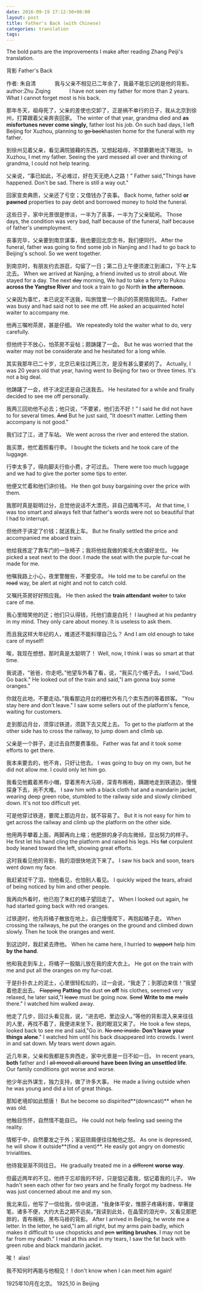 ```yaml
---
date: 2016-09-19 17:12:50+08:00
layout: post
title: Father's Back (with Chinese)
categories: translation
tags: 
---
```


The bold parts are the improvements I make after reading Zhang Peiji's translation.

背影
Father's Back

作者: 朱自清
　
　　我与父亲不相见已二年余了，我最不能忘记的是他的背影。
author:Zhu Ziqing
　
　　I have not seen my father for more than 2 years. What I cannot forget most is his back.

那年冬天，祖母死了，父亲的差使也交卸了，正是祸不单行的日子，我从北京到徐州，打算跟着父亲奔丧回家。
The winter of that year, grandma died and **as misfortunes never come singly,** father lost his job. On such bad days, I left Beijing for Xuzhou, planning to <del>go back</del>hasten home for the funeral with my father. 

到徐州见着父亲，看见满院狼藉的东西，又想起祖母，不禁簌簌地流下眼泪。
In Xuzhou, I met my father. Seeing the yard messed all over and thinking of grandma, I could not help tearing.

父亲说，“事已如此，不必难过，好在天无绝人之路！”
Father said,"Things have happened. Don't be sad. There is still a way out."

回家变卖典质，父亲还了亏空；又借钱办了丧事。
Back home, father sold **or pawned** properties to pay debt and borrowed money to hold the funeral. 

这些日子，家中光景很是惨淡，一半为了丧事，一半为了父亲赋闲。
Those days, the condition was very bad, half because of the funeral, half because of father's unemployment. 

丧事完毕，父亲要到南京谋事，我也要回北京念书，我们便同行。
After the funeral, father was going to find some job in Nanjing and I had to go back to Beijing's school. So we went together.

到南京时，有朋友约去游逛，勾留了一日；第二日上午便须渡江到浦口，下午上车北去。
When we arrived at Nanjing, a friend invited us to stroll about. We stayed for a day. The next <del>day</del> morning, We had to take a ferry to Pukou **across the Yangtse River** and took a train to go North **in the afternoon**.

父亲因为事忙，本已说定不送我，叫旅馆里一个熟识的茶房陪我同去。
Father was busy and had said not to see me off. He asked an acquainted hotel waiter to accompany me.

他再三嘱咐茶房，甚是仔细。
We repeatedly told the waiter what to do, very carefully.

但他终于不放心，怕茶房不妥帖；颇踌躇了一会。
But he was worried that the waiter may not be considerate and he hesitated for a long while. 

其实我那年已二十岁，北京已来往过两三次，是没有甚么要紧的了。
Actually, I was 20 years old that year, having went to Beijing for two or three times. It's not a big deal.

他踌躇了一会，终于决定还是自己送我去。
He hesitated for a while and finally decided to see me off personally.

我两三回劝他不必去；他只说，“不要紧，他们去不好！”
I said he did not have to for several times. <del>And</del> But he just said, "It doesn't matter. Letting them accompany is not good."

我们过了江，进了车站。
We went across the river and entered the station.

我买票，他忙着照看行李。
I bought the tickets and he took care of the luggage.

行李太多了，得向脚夫行些小费，才可过去。
There were too much luggage and we had to give the porter some tips to enter. 

他便又忙着和他们讲价钱。
He then got busy bargaining over the price with them.

我那时真是聪明过分，总觉他说话不大漂亮，非自己插嘴不可。
At that time, I was too smart and always felt that father's words were not so beautiful that I had to interrupt. 

但他终于讲定了价钱；就送我上车。
But he finally settled the price and accompanied me aboard train.  

他给我拣定了靠车门的一张椅子；我将他给我做的紫毛大衣铺好坐位。
He picked a seat next to the door. I made the seat with the purple fur-coat he made for me.

他嘱我路上小心，夜里警醒些，不要受凉。
He told me to be careful on the <del>road</del> way, be alert at night and not to catch cold.

又嘱托茶房好好照应我。
He then asked the **train attendant** <del>waiter</del> to take care of me. 

我心里暗笑他的迂；他们只认得钱，托他们直是白托！
I laughed at his pedantry in my mind. They only care about money. It is useless to ask them.

而且我这样大年纪的人，难道还不能料理自己么？
And I am old enough to take care of myself!

唉，我现在想想，那时真是太聪明了！
Well, now, I think I was so smart at that time.

我说道，“爸爸，你走吧。”他望车外看了看，说，“我买几个橘子去。
I said,"Dad. Go back." He looked out of the train and said,"I am gonna buy some oranges."

你就在此地，不要走动。”我看那边月台的栅栏外有几个卖东西的等着顾客。
"You stay here and don't leave." I saw some sellers out of the platform's fence, waiting for customers.

走到那边月台，须穿过铁道，须跳下去又爬上去。
To get to the platform at the other side has to cross the railway, to jump down and climb up.

父亲是一个胖子，走过去自然要费事些。
Father was fat and it took some efforts to get there.

我本来要去的，他不肯，只好让他去。
I was going to buy on my own, but he did not allow me. I could only let him go.

我看见他戴着黑布小帽，穿着黑布大马褂，深青布棉袍，蹒跚地走到铁道边，慢慢探身下去，尚不大难。
I saw him with a black cloth hat and a mandarin jacket, wearing deep green robe, stumbled to the railway side and slowly climbed down. It's not too difficult yet.

可是他穿过铁道，要爬上那边月台，就不容易了。
But it is not easy for him to get across the railway and climb up the platform on the other side.

他用两手攀着上面，两脚再向上缩；他肥胖的身子向左微倾，显出努力的样子。
He first let his hand cling the platform and raised his legs. His <del>fat</del> corpulent body leaned toward the left, showing great efforts. 

这时我看见他的背影，我的泪很快地流下来了。
I saw his back and soon, tears went down my face.

我赶紧拭干了泪，怕他看见，也怕别人看见。
I quickly wiped the tears, afraid of being noticed by him and other people.

我再向外看时，他已抱了朱红的橘子望回走了。
When I looked out again, he had started going back with red oranges.

过铁道时，他先将橘子散放在地上，自己慢慢爬下，再抱起橘子走。
When crossing the railways, he put the oranges on the ground and climbed down slowly. Then he took the oranges and went.

到这边时，我赶紧去搀他。
When he came here, I hurried to <del>support</del> help him **by the hand**.

他和我走到车上，将橘子一股脑儿放在我的皮大衣上。
He got on the train with me and put all the oranges on my fur-coat.

于是扑扑衣上的泥土，心里很轻松似的，过一会说，“我走了；到那边来信！”我望着他走出去。
<del>Flapping</del> **Patting** the dust <del>on</del> **off** his clothes, seemed very relaxed, he later said,"I <del>leave</del> must be going now. <del>Send</del> **Write to me** <del>mails</del> there." I watched him walked away.

他走了几步，回过头看见我，说，“进去吧，里边没人。”等他的背影混入来来往往的人里，再找不着了，我便进来坐下，我的眼泪又来了。
He took a few steps, looked back to see me and said,"Go in. <del>No one inside.</del> **Don't leave your things alone**." I watched him until his back disappeared into crowds. I went in and sat down. My tears went down again.

近几年来，父亲和我都是东奔西走，家中光景是一日不如一日。
In recent years, **both** father and I <del>all moved all around</del> **have been living an unsettled life**. Our family conditions got worse and worse. 

他少年出外谋生，独力支持，做了许多大事。
He made a living outside when he was young and did a lot of great things.

那知老境却如此颓唐！
But he become so dispirited**(downcast)** when he was old.

他触目伤怀，自然情不能自已。
He could not help feeling sad seeing the reality.

情郁于中，自然要发之于外；家庭琐屑便往往触他之怒。
As one is depressed, he will show it outside**(find a vent)**. He easily got angry on domestic trivialities.

他待我渐渐不同往日。
He gradually treated me in a <del>different</del> **worse way**.

但最近两年的不见，他终于忘却我的不好，只是惦记着我，惦记着我的儿子。
We hadn't seen each other for two years and he finally forgot my badness. He was just concerned about me and my son. 

我北来后，他写了一信给我，信中说道，“我身体平安，惟膀子疼痛利害，举箸提笔，诸多不便，大约大去之期不远矣。”我读到此处，在晶莹的泪光中，又看见那肥胖的，青布棉袍，黑布马褂的背影。
After I arrived in Beijing, he wrote me a letter. In the letter, he said,"I am all right, but my arms pain badly, which makes it difficult to use chopsticks and <del>pen</del> **writing brushes**. I may not be far from my death." I read at this and in my tears, I saw the fat back with green robe and black mandarin jacket.

唉！
alas!

我不知何时再能与他相见！
I don't know when I can meet him again!

1925年10月在北京。
1925,10 in Beijing

  